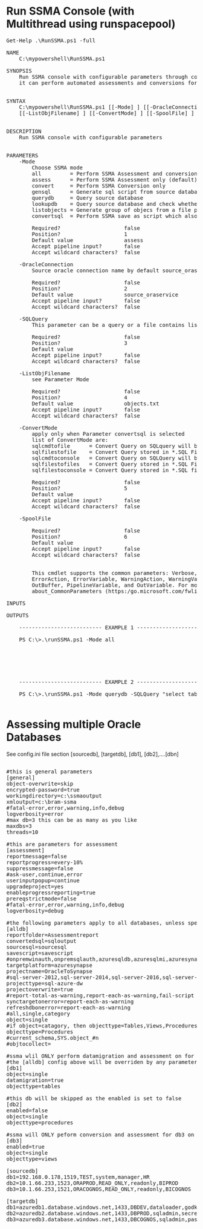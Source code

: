 # Run SSMA Console (with Multithread using runspacepool)
<pre>
Get-Help .\RunSSMA.ps1 -full

NAME
    C:\mypowershell\RunSSMA.ps1

SYNOPSIS
    Run SSMA console with configurable parameters through command line
    it can perform automated assessments and conversions for multiple databases


SYNTAX
    C:\mypowershell\RunSSMA.ps1 [[-Mode] <String>] [[-OracleConnection] <String>] [[-SQLQuery] <String>]
    [[-ListObjFilename] <String>] [[-ConvertMode] <String>] [[-SpoolFile] <String>] [<CommonParameters>]


DESCRIPTION
    Run SSMA console with configurable parameters


PARAMETERS
    -Mode <String>
        Choose SSMA mode
        all         = Perform SSMA Assessment and conversion
        assess      = Perform SSMA Assessment only (default)
        convert     = Perform SSMA Conversion only
        gensql      = Generate sql script from source database only
        querydb     = Query source database
        lookupdb    = Query source database and check whether the objects within objectlist.ini matches
        listobjects = Generate group of objecs from a file pointed by Parameter ListObjFilename (default=objects.txt)
        convertsql  = Perform SSMA save as script which also rely on parameter ConvertMode and SQLQuery

        Required?                    false
        Position?                    1
        Default value                assess
        Accept pipeline input?       false
        Accept wildcard characters?  false

    -OracleConnection <String>
        Source oracle connection name by default source_oraservice

        Required?                    false
        Position?                    2
        Default value                source_oraservice
        Accept pipeline input?       false
        Accept wildcard characters?  false

    -SQLQuery <String>
        This parameter can be a query or a file contains list of queries

        Required?                    false
        Position?                    3
        Default value
        Accept pipeline input?       false
        Accept wildcard characters?  false

    -ListObjFilename <String>
        see Parameter Mode

        Required?                    false
        Position?                    4
        Default value                objects.txt
        Accept pipeline input?       false
        Accept wildcard characters?  false

    -ConvertMode <String>
        apply only when Parameter convertsql is selected
        list of ConvertMode are:
        sqlcmdtofile      = Convert Query on SQLquery will be spooled to an output file
        sqlfilestofile    = Convert Query stored in *.SQL Files will be spooled to an output file
        sqlcmdtoconsole   = Convert Query on SQLQuery will be displayed on console
        sqlfilestofiles   = Convert Query stored in *.SQL Files will be spooled to output files *.SQL
        sqlfilestoconsole = Convert Query stored in *.SQL files will be displayed on console

        Required?                    false
        Position?                    5
        Default value
        Accept pipeline input?       false
        Accept wildcard characters?  false

    -SpoolFile <String>

        Required?                    false
        Position?                    6
        Default value
        Accept pipeline input?       false
        Accept wildcard characters?  false

    <CommonParameters>
        This cmdlet supports the common parameters: Verbose, Debug,
        ErrorAction, ErrorVariable, WarningAction, WarningVariable,
        OutBuffer, PipelineVariable, and OutVariable. For more information, see
        about_CommonParameters (https:/go.microsoft.com/fwlink/?LinkID=113216).

INPUTS

OUTPUTS

    -------------------------- EXAMPLE 1 --------------------------

    PS C:\>.\runSSMA.ps1 -Mode all






    -------------------------- EXAMPLE 2 --------------------------

    PS C:\>.\runSSMA.ps1 -Mode querydb -SQLQuery "select table_name from dba_tables where owner='THEOWNER'"

</pre>

# Assessing multiple Oracle Databases
See config.ini file section [sourcedb], [targetdb], [db1], [db2],....[dbn]

<pre>

#this is general parameters
[general]
object-overwrite=skip
encrypted-password=true
workingdirectory=c:\ssmaoutput
xmloutput=c:\bram-ssma
#fatal-error,error,warning,info,debug
logverbosity=error
#max db=3 this can be as many as you like
maxdbs=3
threads=10

#this are parameters for assessment
[assessment]
reportmessage=false
reportprogress=every-10%
suppressmessage=false
#ask-user,continue,error
userinputpopup=continue
upgradeproject=yes
enableprogressreporting=true
prereqstrictmode=false
#fatal-error,error,warning,info,debug
logverbosity=debug

#the following parameters apply to all databases, unless specific [dbn] is available, so [dbn] will take precedence
[alldb]
reportfolder=Assessmentreport
convertedsql=sqloutput
sourcesql=sourcesql
savescript=savescript
#onpremwinauth,onpremsqlauth,azuresqldb,azuresqlmi,azuresynapse
targetplatform=azuresynapse
projectname=OracleToSynapse
#sql-server-2012,sql-server-2014,sql-server-2016,sql-server-2017,sql-server-2019,sql-azure,sql-azure-mi,sql-azure-dw
projecttype=sql-azure-dw
projectoverwrite=true
#report-total-as-warning,report-each-as-warning,fail-script
synctargetonerror=report-each-as-warning
refreshdbonerror=report-each-as-warning
#all,single,category
object=single
#if object=catagory, then objecttype=Tables,Views,Procedures...(if objecttype not specified then default=Procedures)
objecttype=Procedures
#current_schema,SYS.object_#n
#objtocollect=

#ssma wlil ONLY perform datamigration and assessment on for db1 on object tables, 
#the [alldb] config above will be overriden by any parameter that are available under [dbn]
[db1]
object=single
datamigration=true
objecttype=tables

#this db will be skipped as the enabled is set to false
[db2]
enabled=false
object=single
objecttype=procedures

#ssma will ONLY peform conversion and assessment for db3 on object views
[db3]
enabled=true
object=single
objecttype=views

[sourcedb]
db1=192.168.0.178,1519,TEST,system,manager,HR
db2=10.1.66.233,1523,ORAPROD,READ_ONLY,readonly,BIPROD
db3=10.1.66.253,1521,ORACOGNOS,READ_ONLY,readonly,BICOGNOS

[targetdb]
db1=azuredb1.database.windows.net,1433,DBDEV,dataloader,godkn0ws,BIXDEV
db2=azuredb2.database.windows.net,1433,DBPROD,sqladmin,secret,BIXPROD
db3=azuredb3.database.windows.net,1433,DBCOGNOS,sqladmin,password,cognos


</pre>
